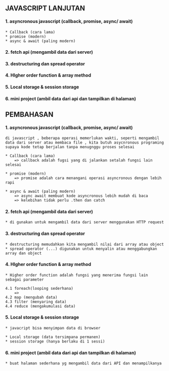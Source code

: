 


## JAVASCRIPT LANJUTAN


#### 1. asyncronous javascript (callback, promise, async/ await) 
    * Callback (cara lama)
    * promise (modern)
    * async & await (paling modern)
#### 2. fetch api (mengambil data dari server)
#### 3. destructuring dan spread operator
#### 4. HIgher order function & array method
#### 5. Local storage & session storage
#### 6. mini project (ambil data dari api dan tampilkan di halaman)


## PEMBAHASAN

#### 1. asyncronous javascript (callback, promise, async/ await) 
    di javascript , beberapa operasi memerlukan wakti, seperti mengambil data dari server atau membaca file , kita butuh asycnronous programing supaya kode tetap berjalan tanpa menugnggu proses selesai
    
    * Callback (cara lama)
        => callback adalah fugsi yang di jalankan setalah fungsi lain selesai 

    * promise (modern)
        => promise adalah cara menangani operasi asyncronous dengan lebih rapi 

    * async & await (paling modern)
        => async await membuat kode asyncronous lebih mudah di baca
        => kelebihan tidak perlu .then dan catch

#### 2. fetch api (mengambil data dari server)
    * di gunakan untuk mengambil data dari server menggunakan HTTP request

#### 3. destructuring dan spread operator
    * destructuring memudahkan kita mengambil nilai dari array atau object 
    * spread operator (...) digunakan untuk menyalin atau menggabungkan array dan object 

#### 4. HIgher order function & array method
    * Higher order function adalah fungsi yang menerima fungsi lain sebagai parameter

    4.1 foreach(looping sederhana)
        => 
    4.2 map (mengubah data)
    4.3 filter (menyaring data)
    4.4 reduce (mengakumulasi data) 

#### 5. Local storage & session storage
    * javacript bisa menyimpan data di browser

    * Local storage (data tersimpana permanen)
    * session storage (hanya berlaku di 1 sessi)

#### 6. mini project (ambil data dari api dan tampilkan di halaman)
    * buat halaman sederhana yg mengambil data dari API dan menampilkanya

    